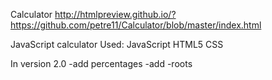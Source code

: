 Calculator  http://htmlpreview.github.io/?https://github.com/petre11/Calculator/blob/master/index.html

JavaScript calculator  Used: JavaScript HTML5 CSS

In version 2.0
-add percentages
-add 
-roots
